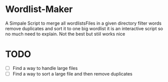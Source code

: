 # Wordlist-Maker
A Simpale Script to merge all wordlistsFiles in a given directory filter words remove duplicates and sort it to one big wordlist
it is an interactive script so no much need to explain.
Not the best but stiil works nice

# TODO
- [ ] Find a way to handle large files
- [ ] Find a way to sort a large file and then remove duplicates
